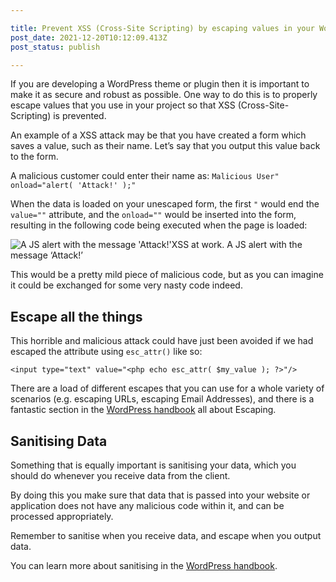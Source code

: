 ```yaml
---

title: Prevent XSS (Cross-Site Scripting) by escaping values in your WordPress templates
post_date: 2021-12-20T10:12:09.413Z
post_status: publish

---
```


If you are developing a WordPress theme or plugin then it is important to make it as secure and robust as possible. One way to do this is to properly escape values that you use in your project so that XSS (Cross-Site-Scripting) is prevented.

An example of a XSS attack may be that you have created a form which saves a value, such as their name. Let’s say that you output this value back to the form.

A malicious customer could enter their name as: `Malicious User" onload="alert( 'Attack!' );"`

When the data is loaded on your unescaped form, the first `"` would end the `value=""` attribute, and the `onload=""` would be inserted into the form, resulting in the following code being executed when the page is loaded:

![A JS alert with the message 'Attack!'](https://cdn.hashnode.com/res/hashnode/image/upload/v1639990507419/O9Nvis-xP.png)XSS at work. A JS alert with the message ‘Attack!’

This would be a pretty mild piece of malicious code, but as you can imagine it could be exchanged for some very nasty code indeed.

Escape all the things
---------------------

This horrible and malicious attack could have just been avoided if we had escaped the attribute using `esc_attr()` like so:

```
<input type="text" value="<php echo esc_attr( $my_value ); ?>"/>
```

There are a load of different escapes that you can use for a whole variety of scenarios (e.g. escaping URLs, escaping Email Addresses), and there is a fantastic section in the [WordPress handbook](https://developer.wordpress.org/themes/theme-security/data-sanitization-escaping/#escaping-securing-output) all about Escaping.

Sanitising Data
---------------

Something that is equally important is sanitising your data, which you should do whenever you receive data from the client.

By doing this you make sure that data that is passed into your website or application does not have any malicious code within it, and can be processed appropriately.

Remember to sanitise when you receive data, and escape when you output data.

You can learn more about sanitising in the [WordPress handbook](https://developer.wordpress.org/themes/theme-security/data-sanitization-escaping/).